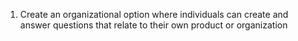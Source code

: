 1. Create an organizational option where individuals can create and answer questions
   that relate to their own product or organization

